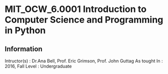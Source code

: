 # MIT_OCW_6.0001 Introduction to Computer Science and Programming in Python
## Information
Intructor(s) : Dr.Ana Bell, Prof. Eric Grimson, Prof. John Guttag
As tought In : 2016, Fall
Level : Undergraduate

